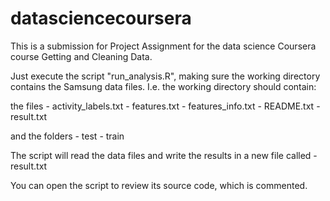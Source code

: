 datasciencecoursera
===================
This is a submission for Project Assignment for the data science Coursera course
     Getting and Cleaning Data.
     
Just execute the script "run_analysis.R", making sure the working directory
contains the Samsung data files. I.e. the working directory should contain:

the files
    - activity_labels.txt
    - features.txt
    - features_info.txt
    - README.txt
    - result.txt

and the folders
    - test
    - train

The script will read the data files and write the results in a new file called
    - result.txt

You can open the script to review its source code, which is commented.


